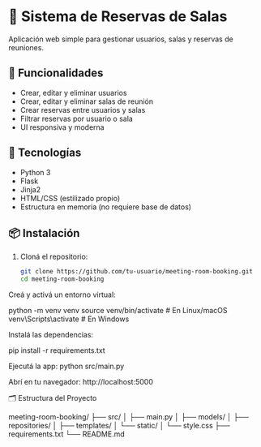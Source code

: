 # 📅 Sistema de Reservas de Salas

Aplicación web simple para gestionar usuarios, salas y reservas de reuniones.

## 🚀 Funcionalidades

- Crear, editar y eliminar usuarios
- Crear, editar y eliminar salas de reunión
- Crear reservas entre usuarios y salas
- Filtrar reservas por usuario o sala
- UI responsiva y moderna

## 🧱 Tecnologías

- Python 3
- Flask
- Jinja2
- HTML/CSS (estilizado propio)
- Estructura en memoria (no requiere base de datos)

## 📦 Instalación

1. Cloná el repositorio:

   ```bash
   git clone https://github.com/tu-usuario/meeting-room-booking.git
   cd meeting-room-booking
   ```

Creá y activá un entorno virtual:

python -m venv venv
source venv/bin/activate # En Linux/macOS
venv\Scripts\activate # En Windows

Instalá las dependencias:

pip install -r requirements.txt

Ejecutá la app:
python src/main.py

Abrí en tu navegador:
http://localhost:5000

🗂 Estructura del Proyecto

meeting-room-booking/
├── src/
│ ├── main.py
│ ├── models/
│ ├── repositories/
│ ├── templates/
│ └── static/
│ └── style.css
├── requirements.txt
└── README.md

